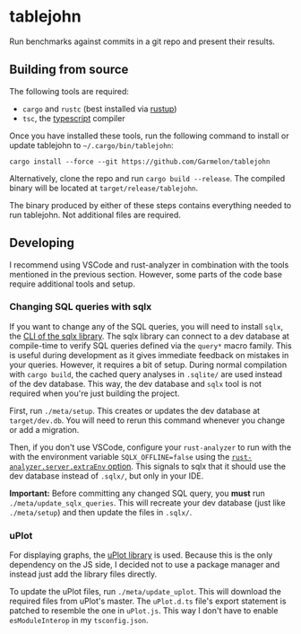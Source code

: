 # tablejohn

Run benchmarks against commits in a git repo and present their results.

## Building from source

The following tools are required:

- `cargo` and `rustc` (best installed via [rustup](https://rustup.rs/))
- `tsc`, the [typescript](https://www.typescriptlang.org/) compiler

Once you have installed these tools, run the following command to install or
update tablejohn to `~/.cargo/bin/tablejohn`:

```
cargo install --force --git https://github.com/Garmelon/tablejohn
```

Alternatively, clone the repo and run `cargo build --release`. The compiled
binary will be located at `target/release/tablejohn`.

The binary produced by either of these steps contains everything needed to run
tablejohn. Not additional files are required.

## Developing

I recommend using VSCode and rust-analyzer in combination with the tools
mentioned in the previous section. However, some parts of the code base require
additional tools and setup.

### Changing SQL queries with sqlx

If you want to change any of the SQL queries, you will need to install `sqlx`,
the [CLI of the sqlx library][sqlx]. The sqlx library can connect to a dev
database at compile-time to verify SQL queries defined via the `query*` macro
family. This is useful during development as it gives immediate feedback on
mistakes in your queries. However, it requires a bit of setup. During normal
compilation with `cargo build`, the cached query analyses in `.sqlite/` are used
instead of the dev database. This way, the dev database and `sqlx` tool is not
required when you're just building the project.

First, run `./meta/setup`. This creates or updates the dev database at
`target/dev.db`. You will need to rerun this command whenever you change or add
a migration.

Then, if you don't use VSCode, configure your `rust-analyzer` to run with the
with the environment variable `SQLX_OFFLINE=false` using the
[`rust-analyzer.server.extraEnv` option][ra-opt]. This signals to sqlx that it
should use the dev database instead of `.sqlx/`, but only in your IDE.

**Important:** Before committing any changed SQL query, you **must** run
`./meta/update_sqlx_queries`. This will recreate your dev database (just like
`./meta/setup`) and then update the files in `.sqlx/`.

[sqlx]: https://github.com/launchbadge/sqlx/blob/main/sqlx-cli/README.md
[ra-opt]: https://rust-analyzer.github.io/manual.html#rust-analyzer.check.extraEnv

### uPlot

For displaying graphs, the [uPlot library][uplot] is used. Because this is the
only dependency on the JS side, I decided not to use a package manager and
instead just add the library files directly.

To update the uPlot files, run `./meta/update_uplot`. This will download the
required files from uPlot's master. The `uPlot.d.ts` file's export statement is
patched to resemble the one in `uPlot.js`. This way I don't have to enable
`esModuleInterop` in my `tsconfig.json`.

[uplot]: https://github.com/leeoniya/uPlot/
